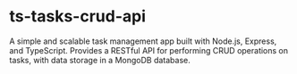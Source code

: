 # ts-tasks-crud-api
A simple and scalable task management app built with Node.js, Express, and TypeScript. Provides a RESTful API for performing CRUD operations on tasks, with data storage in a MongoDB database.
